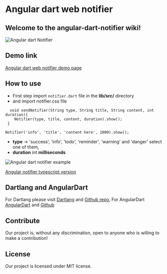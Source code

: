 # Angular dart web notifier 
## Welcome to the angular-dart-notifier wiki!

![Angular dart Notifier](https://woorklab.com/images/notifier.png)

## Demo link

[Angular dart web notifier demo page](https://augustpi.github.io/angular-dart-notifier/)


## How to use

* First step import `notifier.dart` file in the **lib/src/** directory
* and import notifier.css file 


```
  void sendNotifier(String type, String title, String content, int duration){
    Notifier(type, title, content, duration).show();
 }
```


```
Notifier('info', 'title', 'content here', 1000).show();
```

* **type** -> 'success', 'info', 'todo', 'reminder', 'warning' and 'danger' select one of them, 
* **duration** int **milliseconds**

![Angular dart notifier example](https://woorklab.com/images/notifier2.png)

[Angular notifier typescript version](https://github.com/Augustpi/angular2-notifier)

## Dartlang and AngularDart

For Dartlang please visit [Dartlang](https://www.dartlang.org) and [Github repo](https://github.com/dart-lang),
For AngularDart [AngularDart](http://angulardart.org) and [Github](https://github.com/dart-lang/angular)

## Contribute
Our project is, without any discrimination, open to anyone who is willing to make a contribution!

## License
Our project is licensed under MIT license.
